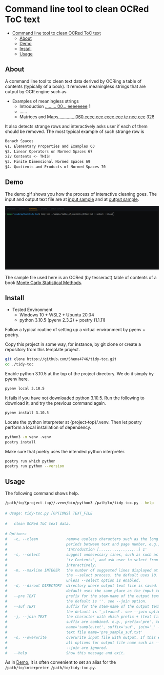 # Command line tool to clean OCRed ToC text

- [Command line tool to clean OCRed ToC text](#command-line-tool-to-clean-ocred-toc-text)
    - [About](#about)
    - [Demo](#demo)
    - [Install](#install)
    - [Usage](#usage)

## About

A command line tool to clean text data derived by OCRing a table of contents (typically of a book).
It removes meaningless strings that are output by OCR engine such as

- Examples of meaningless strings
  - Introduction <u>......... 00... eeeeeeee</u> 1
  - ......
  - Matrices and Maps<u>............. 060 cece eee cece eee te nee eee</u> 328

It also detects strange rows and interactively asks user if each of them should be removed.
The most typical example of such strange row is

```txt
Banach Spaces
§1. Elementary Properties and Examples 63
§2. Linear Operators on Normed Spaces 67
xiv Contents <- THIS!
§3. Finite Dimensional Normed Spaces 69
§4. Quotients and Products of Normed Spaces 70
```

## Demo

The demo.gif shows you how the process of interactive cleaning goes.
The input and output text file are at [input sample](/sample/table_of_contents_OCRed.txt) and at [output sample](/sample/table_of_contents_OCRed_cleaned.txt).

<img src="sample/demo.gif" width="800">

The sample file used here is an OCRed (by tesseract) table of contents of a book [Monte Carlo Statistical Methods](https://link.springer.com/book/10.1007/978-1-4757-4145-2).

## Install

- Tested Environment
  - Windows 10 + WSL2 + Ubuntu 20.04
  - python 3.10.5 (pyenv 2.3.2) + poetry (1.1.11)

Follow a typical routine of setting up a virtual environment by pyenv + poetry.

Copy this project in some way, for instance, by git clone or create a repository from this template project.

```bash
git clone https://github.com/Shena4746/tidy-toc.git
cd ./tidy-toc
```

Enable python 3.10.5 at the top of the project directory. We do it simply by pyenv here.

```bash
pyenv local 3.10.5
```

It fails if you have not downloaded python 3.10.5. Run the following to download it, and try the previous command again.

```bash
pyenv install 3.10.5
```

Locate the python interpreter at {project-top}/.venv. Then let poetry perform a local installation of dependency.

```bash
python3 -m venv .venv
poetry install
```

Make sure that poetry uses the intended python interpreter.

```bash
poetry run which python
poetry run python --version
```

## Usage

The following command shows help.

```bash
/path/to/{project-top}/.venv/bin/python3 /path/to/tidy-toc.py --help

# Usage: tidy-toc.py [OPTIONS] TEXT_FILE

#   clean OCRed ToC text data.

# Options:
#   -c, --clean             remove useless characters such as the long series of
#                           periods between text and page number, e.g.,
#                           'Introduction [.........,..,,.,..] 1'
#   -s, --select            suggest unnecessary lines, such as such as 'xii',
#                           'iv Contents', and ask user to select from them
#                           interactively.
#   -m, --maxline INTEGER   the number of suggested lines displayed at once in
#                           the --select process. the default uses 10. ignored
#                           unless --select option is enabled.
#   -d, --dirout DIRECTORY  directory where output text file is saved. the
#                           default uses the same place as the input text file.
#   --pre TEXT              prefix for the stem-name of the output text file.
#                           the default is ''. see --join option.
#   --suf TEXT              suffix for the stem-name of the output text file.
#                           the default is '_cleaned'. see --join option.
#   -j, --join TEXT         the character with which prefix + (text file name) +
#                           suffix are combined. e.g., prefix='pre', text file
#                           name='sample.txt', suffix='suf', join='_' -> output
#                           text file name='pre_sample_suf.txt'
#   -o, --overwrite         overwrite input file with output. If this enabled,
#                           all options for output file name such as --pre and
#                           --join are ignored.
#   --help                  Show this message and exit.
```

As in [Demo](#demo), it is often convenient to set an alias for the `/path/to/interpreter /path/to/tidy-toc.py`.
